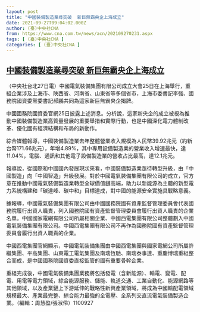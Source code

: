 ```yaml
---
layout: post
title: "中國裝備製造業尋突破  新巨無霸央企上海成立"
date: 2021-09-27T09:04:02.000Z
author: (臺)中央社CNA
from: https://www.cna.com.tw/news/acn/202109270231.aspx
tags: [ (臺)中央社CNA ]
categories: [ (臺)中央社CNA ]
---
```

<!--1632733442000-->
[中國裝備製造業尋突破  新巨無霸央企上海成立](https://www.cna.com.tw/news/acn/202109270231.aspx)
------

<div>
<div></div><div><p>（中央社台北27日電）中國電氣裝備集團有限公司成立大會25日在上海舉行，重組企業涉及上海市、陜西省、河南省、山東省等多個省市，上海市委書記李強、國務院國資委黨委書記郝鵬共同為這家新巨無霸央企揭牌。</p><p>中國國務院國資委官網25日披露上述消息。分析說，這家新央企的成立被視為推動中國裝備製造業高質量發展的重要舉措和實際行動，也是中國深化電力體制改革、優化國有經濟結構和布局的新動作。</p><p>綜合媒體報導，中國裝備製造業去年整體營業收入規模為人民幣39.92兆元（約新台幣171.66兆元），年增4.89%，其中專用設備製造業的營業收入增速最快，達11.04%，電腦、通訊和其他電子設備製造業的營收占比最高，達12.1兆元。</p><p>報導說，從國際和中國國內發展現狀來看，中國裝備製造業亟待轉型升級，由「中國製造」向「中國智造」升級發展。對於中國電氣裝備集團有限公司的成立，官方意在推動中國電氣裝備製造業轉型全球價值鏈高端，助力以新能源為主體的新型電力系統構建和「碳達峰、碳中和」目標達成，對中國的能源安全實施具戰略意義。</p><p>據報導，中國電氣裝備集團有限公司由中國國務院國有資產監督管理委員會代表國務院履行出資人職責，列入國務院國有資產監督管理委員會履行出資人職責的企業名單。中國國家電網有限公司所屬相關企業、中國西電集團有限公司整體劃入中國電氣裝備集團有限公司。中國西電集團有限公司不再作為國務院國有資產監督管理委員會履行出資人職責的企業。</p><p>中國西電集團官網顯示，中國電氣裝備集團由中國西電集團與國家電網公司所屬許繼集團、平高集團、山東電工電氣集團及南瑞恆馳、南瑞泰事達、重慶博瑞重組整合而成，是中國國務院國資委直接監管的國有重要骨幹企業。</p><p>重組完成後，中國電氣裝備集團業務將包括發電（含新能源）、輸電、變電、配電、用電等電力領域，綜合能源服務、儲能、軌道交通、工業自動化、能源網路等其他領域，以及產業鏈上下游延伸的戰略性新興產業領域，將成為中國輸配電領域規模最大、產業最完整、綜合能力最強的全電壓、全系列交直流電氣裝備製造企業。（編輯：周慧盈/張淑伶）1100927</p></div>
</div>
